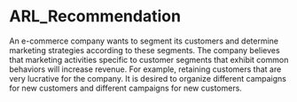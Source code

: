 ﻿# ARL_Recommendation
An e-commerce company wants to segment its customers and determine marketing strategies according to these segments. The company believes that marketing activities specific to customer segments that exhibit common behaviors will increase revenue. For example, retaining customers that are very lucrative for the company. It is desired to organize different campaigns for new customers and different campaigns for new customers.
